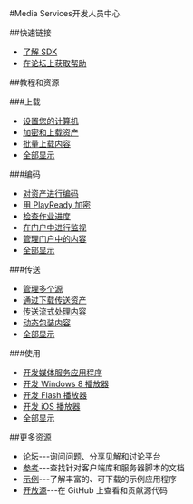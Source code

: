 <properties 
pageTitle="Windows Azure 开发人员中心：Media Services" 
description="" 
services="Media Services" 
documentationCenter="Develop" 
authors="" 
manager="Tiffena" 
editor="Eric Chen" />
<tags ms.service="Media Services"
    ms.date=""
    wacn.date="04/11/2015"
    />

#Media Services开发人员中心

##快速链接

- [了解 SDK](/develop/media-services/developer-tools/)
- [在论坛上获取帮助](https://social.msdn.microsoft.com/Forums/azure/zh-CN/home?forum=windowsazurezhchs)

##教程和资源

###上载

- [设置您的计算机](/documentation/articles/media-services-set-up-computer/)
- [加密和上载资产](/documentation/articles/media-services-create-encrypted-asset-upload-storage/)
- [批量上载内容](http://msdn.microsoft.com/zh-cn/library/azure/jj853022.aspx)
- [全部显示](/develop/media-services/resources/)

###编码

- [对资产进行编码](/documentation/articles/media-services-encode-asset/)
- [用 PlayReady 加密](/documentation/articles/media-services-protect-asset/)
- [检查作业进度](/documentation/articles/media-services-check-job-progress/)
- [在门户中进行监视](/documentation/articles/media-services-monitor-services-account/)
- [管理门户中的内容](/documentation/articles/media-services-manage-content/)
- [全部显示](/develop/media-services/resources/)

###传送

- [管理多个源](/documentation/articles/media-services-manage-origins/)
- [通过下载传送资产](/documentation/articles/media-services-deliver-asset-download/)
- [传送流式处理内容](/documentation/articles/media-services-deliver-streaming-content/)
- [动态包装内容](https://msdn.microsoft.com/zh-cn/library/azure/jj889436.aspx)
- [全部显示](/develop/media-services/resources/)

###使用

- [开发媒体服务应用程序](http://msdn.microsoft.com/zh-cn/library/dn223283.aspx)
- [开发 Windows 8 播放器](/documentation/articles/media-services-build-smooth-streaming-apps/)
- [开发 Flash 播放器](/documentation/articles/media-services-use-osmf-smooth-streaming-client-plugin/)
- [开发 iOS 播放器](/documentation/articles/media-services-use-ios-media-player-framework/)
- [全部显示](/develop/media-services/resources/)

##更多资源

- [论坛](https://social.msdn.microsoft.com/Forums/azure/zh-CN/home?forum=windowsazurezhchs)---询问问题、分享见解和讨论平台
- [参考](http://msdn.microsoft.com/zh-cn/library/azure/hh973629)---查找针对客户端库和服务器脚本的文档
- [示例](http://code.msdn.microsoft.com/Windows-Azure-Media-040435f8)---了解丰富的、可下载的示例应用程序
- [开放源](https://github.com/windowsazure/)---在 GitHub 上查看和贡献源代码
